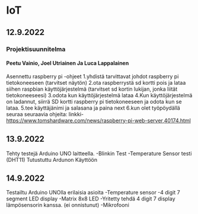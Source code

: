 # IoT
## 12.9.2022
### Projektisuunnitelma
#### Peetu Vainio, Joel Utriainen Ja Luca Lappalainen
Asennettu raspberry pi
-ohjeet
1.yhdistä tarvittavat johdot raspberry pi tietokoneeseen (tarvitset näytön)
2.ota raspberrystä sd kortti pois ja lataa siihen raspbian käyttöjärjestelmä (tarvitset sd kortin lukijan, jonka liität tietokoneeseesi)
3.odota kun käyttöjärjestelmä lataa
4.Kun käyttöjärjestelmä on ladannut, siirrä SD kortti raspberry pi tietokoneeseen ja odota kun se lataa.
5.tee käyttäjänimi ja salasana ja paina next
6.kun olet työpöydällä seuraa seuraavia ohjeita: linkki- https://www.tomshardware.com/news/raspberry-pi-web-server,40174.html
## 13.9.2022
Tehty testejä Arduino UNO laitteella.
-Blinkin Test
-Temperature Sensor testi (DHT11)
Tutustuttu Ardunon Käyttöön
## 14.9.2022
Testailtu Arduino UNOlla erilaisia asioita
-Temperature sensor
-4 digit 7 segment LED display
-Matrix 8x8 LED
-Yritetty tehdä 4 digit 7 display lämpösensorin kanssa. (ei onnistunut)
-Mikrofooni
